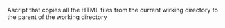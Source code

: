 Ascript that copies all the HTML files from the current wirking directory to the parent of the working directory
